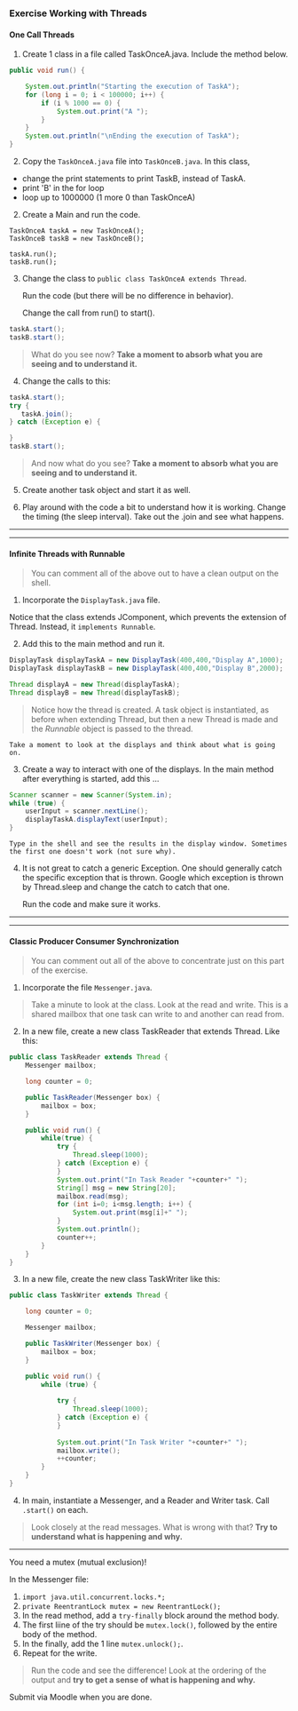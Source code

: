 ### Exercise Working with Threads

#### One Call Threads

1. Create 1 class in a file called TaskOnceA.java. Include the method below. 

```Java
public void run() {

    System.out.println("Starting the execution of TaskA");
    for (long i = 0; i < 100000; i++) {
        if (i % 1000 == 0) {
            System.out.print("A ");
        }
    }
    System.out.println("\nEnding the execution of TaskA");
}
```


2. Copy the `TaskOnceA.java` file into `TaskOnceB.java`. In this class, 

- change the print statements to print TaskB, instead of TaskA.
- print 'B' in the for loop
- loop up to 1000000 (1 more 0 than TaskOnceA)


2. Create a Main and run the code.

```
TaskOnceA taskA = new TaskOnceA();
TaskOnceB taskB = new TaskOnceB();

taskA.run();
taskB.run();
```

3. Change the class to `public class TaskOnceA extends Thread`.

    Run the code (but there will be no difference in behavior).

    Change the call from run() to start().

```Java
taskA.start();
taskB.start();
```

 > What do you see now? **Take a moment to absorb what you are seeing and to understand it.**

 4. Change the calls to this:

 ```Java
taskA.start();
try {
    taskA.join();
} catch (Exception e) {

}
taskB.start();
```

> And now what do you see? **Take a moment to absorb what you are seeing and to understand it.**

5. Create another task object and start it as well.

6. Play around with the code a bit to understand how it is working. Change the timing (the sleep interval). Take out the .join and see what happens.

<hr>
<hr>

#### Infinite Threads with Runnable

> You can comment all of the above out to have a clean output on the shell.

1. Incorporate the `DisplayTask.java` file.

Notice that the class extends JComponent, which prevents the extension of Thread. Instead, it `implements Runnable`.

2. Add this to the main method and run it.

```Java
DisplayTask displayTaskA = new DisplayTask(400,400,"Display A",1000);
DisplayTask displayTaskB = new DisplayTask(400,400,"Display B",2000);

Thread displayA = new Thread(displayTaskA);
Thread displayB = new Thread(displayTaskB);
```

> Notice how the thread is created. A task object is instantiated, as before when extending Thread, but then a new Thread is made and the _Runnable_ object is passed to the thread. 

    Take a moment to look at the displays and think about what is going on.

3. Create a way to interact with one of the displays. In the main method after everything is started, add this ...

```Java
Scanner scanner = new Scanner(System.in);
while (true) {
    userInput = scanner.nextLine();
    displayTaskA.displayText(userInput);
}
```

    Type in the shell and see the results in the display window. Sometimes the first one doesn't work (not sure why).

4. It is not great to catch a generic Exception. One should generally catch the specific exception that is thrown. Google which exception is thrown by Thread.sleep and change the catch to catch that one.

    Run the code and make sure it works.

<hr>
<hr>

#### Classic Producer Consumer Synchronization

> You can comment out all of the above to concentrate just on this part of the exercise.

1. Incorporate the file `Messenger.java`.

> Take a minute to look at the class. Look at the read and write. This is a shared mailbox that one task can write to and another can read from.

2. In a new file, create a new class TaskReader that extends Thread. Like this:

```Java
public class TaskReader extends Thread {
    Messenger mailbox;

    long counter = 0;

    public TaskReader(Messenger box) {
        mailbox = box;
    }

    public void run() {
        while(true) {
            try {
                Thread.sleep(1000);
            } catch (Exception e) {
            } 
            System.out.print("In Task Reader "+counter+" ");
            String[] msg = new String[20];
            mailbox.read(msg); 
            for (int i=0; i<msg.length; i++) {
                System.out.print(msg[i]+" ");
            }
            System.out.println();
            counter++;
        }
    }
}
```

3. In a new file, create the new class TaskWriter like this:

```Java
public class TaskWriter extends Thread {

    long counter = 0;

    Messenger mailbox;

    public TaskWriter(Messenger box) {
        mailbox = box;
    }

    public void run() {
        while (true) {
             
            try {
                Thread.sleep(1000);
            } catch (Exception e) {
            }
            
            System.out.print("In Task Writer "+counter+" ");
            mailbox.write();
            ++counter;
        }
    }
}
```

4. In main, instantiate a Messenger, and a Reader and Writer task. Call `.start()` on each.

> Look closely at the read messages. What is wrong with that? **Try to understand what is happening and why.**

<hr>

You need a mutex (mutual exclusion)!

In the Messenger file:

1. `import java.util.concurrent.locks.*;`
1. `private ReentrantLock mutex = new ReentrantLock();`
1. In the read method, add a `try-finally` block around the method body. 
1. The first liine of the try should be `mutex.lock()`, followed by the entire body of the method. 
1. In the finally, add the 1 line `mutex.unlock();`.
1. Repeat for the write.

> Run the code and see the difference! Look at the ordering of the output and **try to get a sense of what is happening and why.**

Submit via Moodle when you are done.



